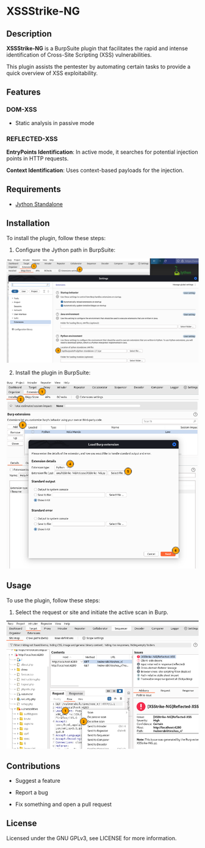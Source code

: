 # XSSStrike-NG

## Description

**XSSStrike-NG** is a BurpSuite plugin that facilitates the rapid and intense identification of Cross-Site Scripting (XSS) vulnerabilities.

This plugin assists the pentester by automating certain tasks to provide a quick overview of XSS exploitability.

## Features

### DOM-XSS
- Static analysis in passive mode

### REFLECTED-XSS
**EntryPoints Identification**: In active mode, it searches for potential injection points in HTTP requests.

**Context Identification**: Uses context-based payloads for the injection.

## Requirements

- [Jython Standalone](https://www.jython.org/download.html)

## Installation

To install the plugin, follow these steps:

1. Configure the Jython path in BurpSuite:

![install_1](./install_1.png)

2. Install the plugin in BurpSuite:

![install_2](./install_2.png)

## Usage

To use the plugin, follow these steps:

1. Select the request or site and initiate the active scan in Burp.

![usage_1](./uso_1.png)

## Contributions
- Suggest a feature

- Report a bug

- Fix something and open a pull request

## License

Licensed under the GNU GPLv3, see LICENSE for more information.
